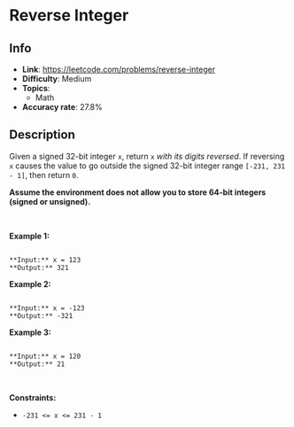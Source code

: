 # Reverse Integer

## Info  
- **Link**: https://leetcode.com/problems/reverse-integer
- **Difficulty**: Medium  
- **Topics**:   
    - Math
- **Accuracy rate**: 27.8%  

## Description  
    
Given a signed 32-bit integer `x`, return `x` *with its digits reversed*. If reversing `x` causes the value to go outside the signed 32-bit integer range `[-231, 231 - 1]`, then return `0`.


**Assume the environment does not allow you to store 64-bit integers (signed or unsigned).**


 


**Example 1:**



```

**Input:** x = 123
**Output:** 321

```

**Example 2:**



```

**Input:** x = -123
**Output:** -321

```

**Example 3:**



```

**Input:** x = 120
**Output:** 21

```

 


**Constraints:**


* `-231 <= x <= 231 - 1`


  
    